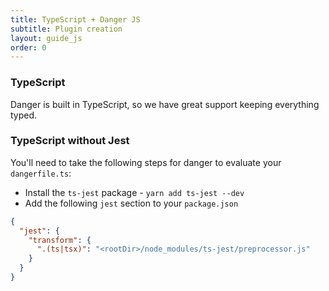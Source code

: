 ```yaml
---
title: TypeScript + Danger JS
subtitle: Plugin creation
layout: guide_js
order: 0
---
```


### TypeScript

Danger is built in TypeScript, so we have great support keeping everything typed. 


### TypeScript without Jest

You'll need to take the following steps for danger to evaluate your `dangerfile.ts`:

* Install the `ts-jest` package - `yarn add ts-jest --dev`
* Add the following `jest` section to your `package.json`

```json
{
  "jest": {
    "transform": {
      ".(ts|tsx)": "<rootDir>/node_modules/ts-jest/preprocessor.js"
    }
  }
}
```
